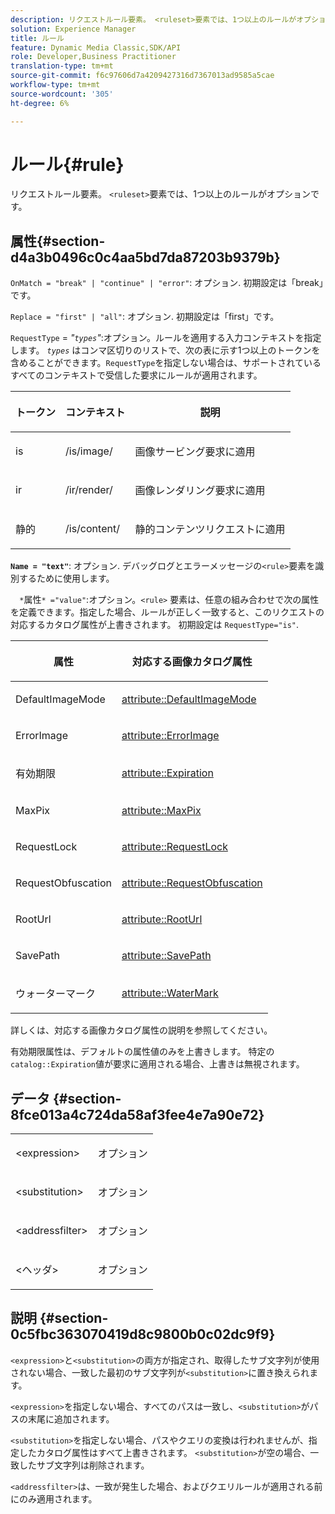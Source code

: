 ```yaml
---
description: リクエストルール要素。 <ruleset>要素では、1つ以上のルールがオプションです。
solution: Experience Manager
title: ルール
feature: Dynamic Media Classic,SDK/API
role: Developer,Business Practitioner
translation-type: tm+mt
source-git-commit: f6c97606d7a4209427316d7367013ad9585a5cae
workflow-type: tm+mt
source-wordcount: '305'
ht-degree: 6%

---
```



# ルール{#rule}

リクエストルール要素。 `<ruleset>`要素では、1つ以上のルールがオプションです。

## 属性{#section-d4a3b0496c0c4aa5bd7da87203b9379b}

`OnMatch = "break" | "continue" | "error"`: オプション. 初期設定は「break」です。

`Replace = "first" | "all"`: オプション. 初期設定は「first」です。

`RequestType` =  *&quot;`types`&quot;*:オプション。ルールを適用する入力コンテキストを指定します。 *`types`* はコンマ区切りのリストで、次の表に示す1つ以上のトークンを含めることができます。`RequestType`を指定しない場合は、サポートされているすべてのコンテキストで受信した要求にルールが適用されます。

<table id="table_4935E1ED03624DA6AF3F8DC9AAA10237"> 
 <thead> 
  <tr> 
   <th class="entry"> <p><b>トークン</b> </p> </th> 
   <th class="entry"> <p><b>コンテキスト</b> </p> </th> 
   <th class="entry"> <p><b>説明</b> </p> </th> 
  </tr> 
 </thead>
 <tbody> 
  <tr> 
   <td> <p> <span class="codeph"> is</span> </p> </td> 
   <td> <p> <span class="filepath"> /is/image/</span> </p> </td> 
   <td> <p>画像サービング要求に適用 </p> </td> 
  </tr> 
  <tr> 
   <td> <p> <span class="codeph"> ir</span> </p> </td> 
   <td> <p> <span class="filepath"> /ir/render/</span> </p> </td> 
   <td> <p>画像レンダリング要求に適用 </p> </td> 
  </tr> 
  <tr> 
   <td> <p> <span class="codeph"> 静的</span> </p> </td> 
   <td> <p> <span class="filepath"> /is/content/</span> </p> </td> 
   <td> <p>静的コンテンツリクエストに適用 </p> </td> 
  </tr> 
 </tbody> 
</table>

**`Name = "text"`**: オプション. デバッグログとエラーメッセージの`<rule>`要素を識別するために使用します。

`  *`属性`* ="value"`:オプション。`<rule>` 要素は、任意の組み合わせで次の属性を定義できます。指定した場合、ルールが正しく一致すると、このリクエストの対応するカタログ属性が上書きされます。 初期設定は `RequestType="is"`.

<table id="table_67AED5BEADDF4DAC99B5EF46438C1ABC"> 
 <thead> 
  <tr> 
   <th class="entry"> <b> <span class="varname"> 属性  </span> </b> </th> 
   <th class="entry"> <p>対応する画像カタログ属性 </p> </th> 
  </tr> 
 </thead>
 <tbody> 
  <tr> 
   <td> <p> <span class="codeph"> DefaultImageMode</span> </p> </td> 
   <td> <p><a href="../../../../../is-api/image-catalog/image-serving-api-ref/c-image-catalog-reference/c-attributes-reference/r-defaultimagemode.md#reference-8a996af162f84e46bbe9e6e0d4e26782" type="reference" format="dita" scope="local"> attribute::DefaultImageMode</a> </p> </td> 
  </tr> 
  <tr> 
   <td> <p> <span class="codeph"> ErrorImage</span> </p> </td> 
   <td> <p><a href="../../../../../is-api/image-catalog/image-serving-api-ref/c-image-catalog-reference/c-attributes-reference/r-errorimage.md#reference-c494d5d8b2584fe3800f35baabd0292c" type="reference" format="dita" scope="local"> attribute::ErrorImage</a> </p> </td> 
  </tr> 
  <tr> 
   <td> <p> <span class="codeph"> 有効期限</span> </p> </td> 
   <td> <p> <a href="../../../../../is-api/image-catalog/image-serving-api-ref/c-image-catalog-reference/c-attributes-reference/r-expiration.md#reference-a0bf4686425d4e00b8014c4950fb62b7" type="reference" format="dita" scope="local"> attribute::Expiration</a> </p> </td> 
  </tr> 
  <tr> 
   <td> <p> <span class="codeph"> MaxPix</span> </p> </td> 
   <td> <p><a href="../../../../../is-api/image-catalog/image-serving-api-ref/c-image-catalog-reference/c-attributes-reference/r-maxpix.md#reference-e167d396ac794079ba8b5e6eb16eeda5" type="reference" format="dita" scope="local"> attribute::MaxPix  </a> </p> </td> 
  </tr> 
  <tr> 
   <td> <p> <span class="codeph"> RequestLock</span> </p> </td> 
   <td> <p> <a href="../../../../../is-api/image-catalog/image-serving-api-ref/c-image-catalog-reference/c-attributes-reference/r-requestlock.md#reference-8bbe2f581be847d3b9fa123e8e5e94b0" type="reference" format="dita" scope="local"> attribute::RequestLock</a> </p> </td> 
  </tr> 
  <tr> 
   <td> <p> <span class="codeph"> RequestObfuscation</span> </p> </td> 
   <td> <p> <a href="../../../../../is-api/image-catalog/image-serving-api-ref/c-image-catalog-reference/c-attributes-reference/r-requestobfuscation.md#reference-730a3330253343f893419ebd52baf0bd" type="reference" format="dita" scope="local"> attribute::RequestObfuscation</a> </p> </td> 
  </tr> 
  <tr> 
   <td> <p> <span class="codeph"> RootUrl</span> </p> </td> 
   <td> <p> <a href="../../../../../is-api/image-catalog/image-serving-api-ref/c-image-catalog-reference/c-attributes-reference/r-rooturl.md#reference-3b0e43881020409cbe642366913cf137" type="reference" format="dita" scope="local"> attribute::RootUrl</a> </p> </td> 
  </tr> 
  <tr> 
   <td> <p> <span class="codeph"> SavePath</span> </p> </td> 
   <td> <p> <a href="../../../../../is-api/image-catalog/image-serving-api-ref/c-image-catalog-reference/c-attributes-reference/r-savepath.md#reference-9c4686dc153b41d8a0751cde83615432" type="reference" format="dita" scope="local"> attribute::SavePath</a> </p> </td> 
  </tr> 
  <tr> 
   <td> <p> <span class="codeph"> ウォーターマーク</span> </p> </td> 
   <td> <p><a href="../../../../../is-api/image-catalog/image-serving-api-ref/c-image-catalog-reference/c-attributes-reference/r-watermark.md#reference-942b50acb2dd43a5ae498dc41ea9ac9b" type="reference" format="dita" scope="local"> attribute::WaterMark</a> </p> </td> 
  </tr> 
 </tbody> 
</table>

詳しくは、対応する画像カタログ属性の説明を参照してください。

有効期限属性は、デフォルトの属性値のみを上書きします。 特定の`catalog::Expiration`値が要求に適用される場合、上書きは無視されます。

## データ {#section-8fce013a4c724da58af3fee4e7a90e72}

<table id="simpletable_4F1C03671DA942A3A332B2C686A63C52"> 
 <tr class="strow"> 
  <td class="stentry"> <p><span class="codeph"> &lt;expression&gt;</span> </p></td> 
  <td class="stentry"> <p>オプション </p></td> 
 </tr> 
 <tr class="strow"> 
  <td class="stentry"> <p><span class="codeph"> &lt;substitution&gt;</span> </p></td> 
  <td class="stentry"> <p>オプション </p></td> 
 </tr> 
 <tr class="strow"> 
  <td class="stentry"> <p><span class="codeph"> &lt;addressfilter&gt;</span> </p></td> 
  <td class="stentry"> <p>オプション </p></td> 
 </tr> 
 <tr class="strow"> 
  <td class="stentry"> <p><span class="codeph"> &lt;ヘッダ&gt;</span> </p></td> 
  <td class="stentry"> <p>オプション </p></td> 
 </tr> 
</table>

## 説明 {#section-0c5fbc363070419d8c9800b0c02dc9f9}

`<expression>`と`<substitution>`の両方が指定され、取得したサブ文字列が使用されない場合、一致した最初のサブ文字列が`<substitution>`に置き換えられます。

`<expression>`を指定しない場合、すべてのパスは一致し、`<substitution>`がパスの末尾に追加されます。

`<substitution>`を指定しない場合、パスやクエリの変換は行われませんが、指定したカタログ属性はすべて上書きされます。 `<substitution>`が空の場合、一致したサブ文字列は削除されます。

`<addressfilter>`は、一致が発生した場合、およびクエリルールが適用される前にのみ適用されます。
